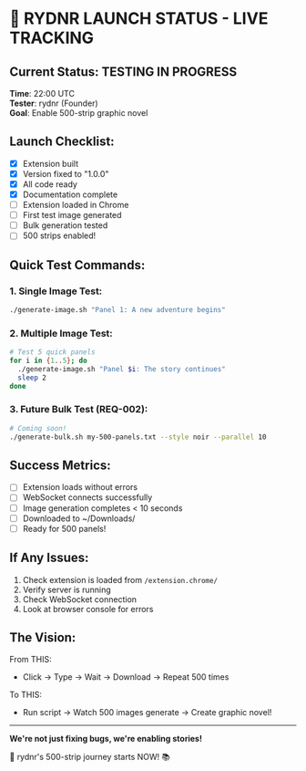 # 🚀 RYDNR LAUNCH STATUS - LIVE TRACKING

## Current Status: TESTING IN PROGRESS
**Time**: 22:00 UTC  
**Tester**: rydnr (Founder)  
**Goal**: Enable 500-strip graphic novel  

## Launch Checklist:
- [x] Extension built
- [x] Version fixed to "1.0.0"
- [x] All code ready
- [x] Documentation complete
- [ ] Extension loaded in Chrome
- [ ] First test image generated
- [ ] Bulk generation tested
- [ ] 500 strips enabled!

## Quick Test Commands:

### 1. Single Image Test:
```bash
./generate-image.sh "Panel 1: A new adventure begins"
```

### 2. Multiple Image Test:
```bash
# Test 5 quick panels
for i in {1..5}; do
  ./generate-image.sh "Panel $i: The story continues"
  sleep 2
done
```

### 3. Future Bulk Test (REQ-002):
```bash
# Coming soon!
./generate-bulk.sh my-500-panels.txt --style noir --parallel 10
```

## Success Metrics:
- [ ] Extension loads without errors
- [ ] WebSocket connects successfully
- [ ] Image generation completes < 10 seconds
- [ ] Downloaded to ~/Downloads/
- [ ] Ready for 500 panels!

## If Any Issues:
1. Check extension is loaded from `/extension.chrome/`
2. Verify server is running
3. Check WebSocket connection
4. Look at browser console for errors

## The Vision:
From THIS:
- Click → Type → Wait → Download → Repeat 500 times

To THIS:
- Run script → Watch 500 images generate → Create graphic novel!

---
**We're not just fixing bugs, we're enabling stories!**

🎨 rydnr's 500-strip journey starts NOW! 📚